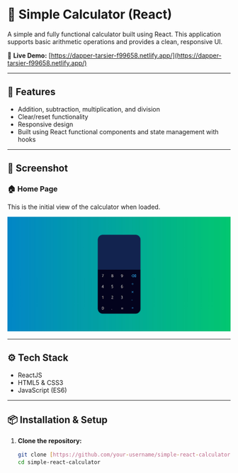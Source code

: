 # 🧮 Simple Calculator (React)

A simple and fully functional calculator built using React. This application supports basic arithmetic operations and provides a clean, responsive UI.

🔗 **Live Demo:** [https://dapper-tarsier-f99658.netlify.app/](https://dapper-tarsier-f99658.netlify.app/)

---

## 🚀 Features

- Addition, subtraction, multiplication, and division  
- Clear/reset functionality  
- Responsive design  
- Built using React functional components and state management with hooks

---

## 📸 Screenshot

### 🏠 Home Page

This is the initial view of the calculator when loaded.

![Home Page](./calc.jpg)

---

## ⚙️ Tech Stack

- ReactJS  
- HTML5 & CSS3  
- JavaScript (ES6)

---

## 📦 Installation & Setup

1. **Clone the repository:**
   ```bash
   git clone [https://github.com/your-username/simple-react-calculator.git](https://github.com/yaswantharao05/Simple-Calculator-React.git)
   cd simple-react-calculator
